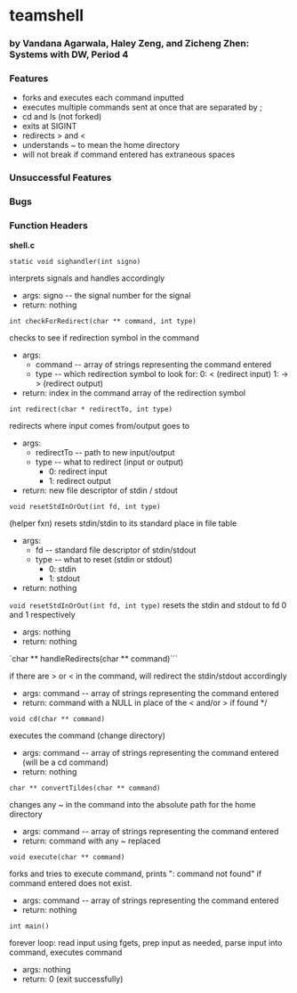 # teamshell
### by Vandana Agarwala, Haley Zeng, and Zicheng Zhen: Systems with DW, Period 4

### Features
* forks and executes each command inputted
* executes multiple commands sent at once that are separated by ;
* cd and ls (not forked)
* exits at SIGINT
* redirects > and <
* understands ~ to mean the home directory
* will not break if command entered has extraneous spaces

### Unsuccessful Features

### Bugs

### Function Headers

__shell.c__

```static void sighandler(int signo)```

interprets signals and handles accordingly

* args: signo -- the signal number for the signal
* return: nothing

```int checkForRedirect(char ** command, int type)```

checks to see if redirection symbol in the command

* args:
  * command -- array of strings representing the  command entered
  * type -- which redirection symbol to look for:
             0: < (redirect input)
             1: -> > (redirect output)
* return: index in the command array of the redirection symbol

```int redirect(char * redirectTo, int type)```

redirects where input comes from/output goes to

* args:
  * redirectTo -- path to new input/output
  * type -- what to redirect (input or output)
    * 0: redirect input
    * 1: redirect output 
* return: new file descriptor of stdin / stdout

```void resetStdInOrOut(int fd, int type)```

(helper fxn) resets stdin/stdin to its standard place in file table

* args:
  * fd -- standard file descriptor of stdin/stdout
  * type -- what to reset (stdin or stdout)
    * 0: stdin
    * 1: stdout
* return: nothing

```void resetStdInOrOut(int fd, int type)```
resets the stdin and stdout to fd 0 and 1 respectively
* args: nothing
* return: nothing

`char ** handleRedirects(char ** command)```

if there are > or < in the command, will redirect the stdin/stdout accordingly

* args: command -- array of strings representing the command entered
* return: command with a NULL in place of the < and/or > if found */

```void cd(char ** command)```

executes the command (change directory)

* args: command -- array of strings representing the command entered (will be a cd command)
* return: nothing

```char ** convertTildes(char ** command)```

changes any ~ in the command into the absolute path for the home directory

* args: command -- array of strings representing the command entered
* return: command with any ~ replaced

```void execute(char ** command)```

forks and tries to execute command, prints "<command>: command not found" if command entered does not exist.

* args: command -- array of strings representing the command entered
* return: nothing

```int main()```

forever loop: read input using fgets, prep input as needed, parse input into command, executes command

* args: nothing
* return: 0 (exit successfully)
